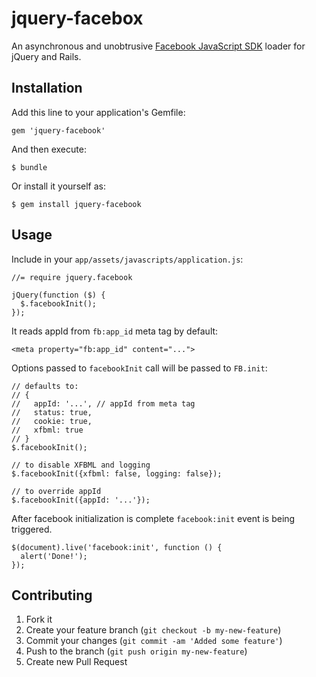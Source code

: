 # jquery-facebox

An asynchronous and unobtrusive [Facebook JavaScript SDK](https://developers.facebook.com/docs/reference/javascript/) loader for jQuery and Rails.

## Installation

Add this line to your application's Gemfile:

    gem 'jquery-facebook'

And then execute:

    $ bundle

Or install it yourself as:

    $ gem install jquery-facebook

## Usage

Include in your `app/assets/javascripts/application.js`:

    //= require jquery.facebook

    jQuery(function ($) {
      $.facebookInit();
    });

It reads appId from `fb:app_id` meta tag by default:

    <meta property="fb:app_id" content="...">

Options passed to `facebookInit` call will be passed to `FB.init`:

    // defaults to:
    // {
    //   appId: '...', // appId from meta tag
    //   status: true,
    //   cookie: true,
    //   xfbml: true
    // }
    $.facebookInit();

    // to disable XFBML and logging
    $.facebookInit({xfbml: false, logging: false});

    // to override appId
    $.facebookInit({appId: '...'});

After facebook initialization is complete `facebook:init` event is being
triggered.

    $(document).live('facebook:init', function () {
      alert('Done!');
    });

## Contributing

1. Fork it
2. Create your feature branch (`git checkout -b my-new-feature`)
3. Commit your changes (`git commit -am 'Added some feature'`)
4. Push to the branch (`git push origin my-new-feature`)
5. Create new Pull Request

